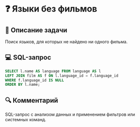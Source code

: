 # ❓ Языки без фильмов

## 📌 Описание задачи  
Поиск языков, для которых не найдено ни одного фильма.

## 💻 SQL-запрос
```sql
SELECT l.name AS language FROM language AS l 
LEFT JOIN film AS f ON l.language_id = f.language_id 
WHERE f.language_id IS NULL 
ORDER BY l.name;
```

## 🔍 Комментарий  
SQL-запрос с анализом данных и применением фильтров или системных команд.
